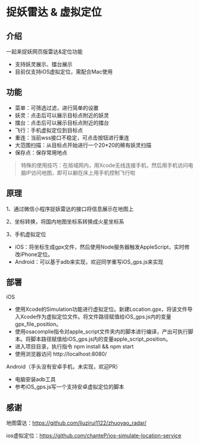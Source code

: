 # 捉妖雷达 & 虚拟定位

## 介绍

一起来捉妖网页版雷达&定位功能
    
  - 支持妖灵展示、擂台展示
  - 目前仅支持iOS虚拟定位，需配合Mac使用
  
## 功能

- 菜单：可筛选过滤，进行简单的设置
- 妖灵：点击后可以展示目标点附近的妖灵
- 擂台：点击后可以展示目标点附近的擂台
- 飞行：手机虚拟定位到目标点
- 重连：当前wss接口不稳定，可点击按钮进行重连
- 大范围扫描：从目标点开始进行一个20*20的稀有妖灵扫描
- 保存点：保存常用地点

> 特殊的使用技巧：在局域网内，用Xcode无线连接手机，然后用手机访问电脑IP访问地图，即可以躺在床上用手机控制飞行啦

## 原理

1、通过微信小程序捉妖雷达的接口将信息展示在地图上

2、坐标转换，将国内地图坐标系转换成火星坐标系

3、手机虚拟定位
  - iOS：将坐标生成gpx文件，然后使用Node服务器触发AppleScript，实时修改iPhone定位。
  - Android：可以基于adb来实现，欢迎同学重写iOS_gps.js来实现

## 部署

iOS
  - 使用Xcode的Simulation功能进行虚拟定位。新建Location.gpx，将该文件导入Xcode作为虚拟定位文件。将文件路径赋值给iOS_gps.js内的变量gpx_file_position。
  - 使用osacomplie指令对apple_script文件夹内的脚本进行编译，产出可执行脚本。将脚本路径赋值给iOS_gps.js内的变量apple_script_position。
  - 进入项目目录，执行指令 npm install && npm start
  - 使用浏览器访问 http://localhost:8080/
 
Android（手头没有安卓手机，未实现，欢迎PR）
  - 电脑安装adb工具
  - 参考iOS_gps.js写一个支持安卓虚拟定位的脚本


## 感谢

地图雷达：https://github.com/liuzirui1122/zhuoyao_radar/

ios虚拟定位：https://github.com/chanteP/ios-simulate-location-service